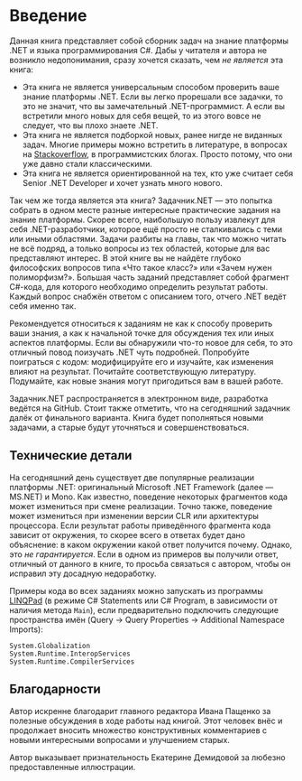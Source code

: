 # Введение
Данная книга представляет собой сборник задач на знание платформы .NET и языка программирования C#. Дабы у читателя и автора не возникло недопонимания, сразу хочется сказать, чем *не является* эта книга:

* Эта книга не является универсальным способом проверить ваше знание платформы .NET. Если вы легко прорешали все задачки, то это не значит, что вы замечательный .NET-программист. А если вы встретили много новых для себя вещей, то из этого вовсе не следует, что вы плохо знаете .NET.
* Эта книга не является подборкой новых, ранее нигде не виданных задач. Многие примеры можно встретить в литературе, в вопросах на [Stackoverflow](http://stackoverflow.com/), в программистских блогах. Просто потому, что они уже давно стали классическими.
* Эта книга не является ориентированной на тех, кто уже считает себя Senior .NET Developer и хочет узнать много нового.

Так чем же тогда является эта книга? Задачник.NET — это попытка собрать в одном месте разные интересные практические задания на знание платформы. Скорее всего, наибольшую пользу извлекут для себя .NET-разработчики, которое ещё просто не сталкивались с теми или иными областями. Задачи разбиты на главы, так что можно читать не всё подряд, а только вопросы из тех областей, которые для вас представляют интерес. В этой книге вы не найдёте глубоко философских вопросов типа «Что такое класс?» или «Зачем нужен полиморфизм?». Большая часть заданий представляет собой фрагмент C\#-кода, для которого необходимо определить результат работы. Каждый вопрос снабжён ответом с описанием того, отчего .NET ведёт себя именно так.

Рекомендуется относиться к заданиям не как к способу проверить ваши знания, а как к начальной точке для обсуждения тех или иных аспектов платформы. Если вы обнаружили что-то новое для себя, то это отличный повод поизучать .NET чуть подробней. Попробуйте поиграться с кодом: модифицируйте его и изучайте, как изменения влияют на результат. Почитайте соответствующую литературу. Подумайте, как новые знания могут пригодиться вам в вашей работе.

Задачник.NET распространяется в электронном виде, разработка ведётся на GitHub. Стоит также отметить, что на сегодняшний задачник далёк от финального варианта. Книга будет пополняться новыми задачами, а старые будут уточняться и совершенствоваться.

## Технические детали
На сегодняшний день существует две популярные реализации платформы .NET: оригинальный Microsoft .NET Framework (далее — MS.NET) и Mono. Как известно, поведение некоторых фрагментов кода может измениться при смене реализации. Точно также, поведение может измениться при изменении версии CLR или архитектуры процессора. Если результат работы приведённого фрагмента кода зависит от окружения, то скорее всего в ответах будет дано объяснение: в каком окружении какой ответ получится почему. Однако, это *не гарантируется*. Если в одном из примеров вы получили ответ, отличный от данного в книге, то просьба связаться с автором, чтобы он исправил эту досадную недоработку.

Примеры кода во всех заданиях можно запускать из программы [LINQPad](http://www.linqpad.net/) (в режиме C# Statements или C# Program, в зависимости от наличия метода `Main`), если предварительно подключить следующие пространства имён (Query -> Query Properties -> Additional Namespace Imports):
```
System.Globalization
System.Runtime.InteropServices
System.Runtime.CompilerServices
```

## Благодарности
Автор искренне благодарит главного редактора Ивана Пащенко за полезные обсуждения в ходе работы над книгой. Этот человек внёс и продолжает вносить множество конструктивных комментариев с новыми интересными вопросами и улучшением старых.

Автор выказывает признательность Екатерине Демидовой за любезно предоставленные иллюстрации.